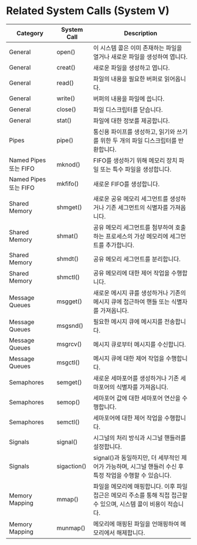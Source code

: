 # Related System Calls (System V)
| Category              | System Call | Description                                                                                         |
|-----------------------|-------------|-----------------------------------------------------------------------------------------------------|
| General                  | open()      | 이 시스템 콜은 이미 존재하는 파일을 열거나 새로운 파일을 생성하여 엽니다.                          |
| General                  | creat()     | 새로운 파일을 생성하고 엽니다.                                                                     |
| General                  | read()      | 파일의 내용을 필요한 버퍼로 읽어옵니다.                                                            |
| General                  | write()     | 버퍼의 내용을 파일에 씁니다.                                                                       |
| General                  | close()     | 파일 디스크립터를 닫습니다.                                                                        |
| General                  | stat()      | 파일에 대한 정보를 제공합니다.                                                                     |
| Pipes                | pipe()      | 통신용 파이프를 생성하고, 읽기와 쓰기를 위한 두 개의 파일 디스크립터를 반환합니다.             |
| Named Pipes 또는 FIFO | mknod()     | FIFO를 생성하기 위해 메모리 장치 파일 또는 특수 파일을 생성합니다.                                 |
| Named Pipes 또는 FIFO | mkfifo()    | 새로운 FIFO를 생성합니다.                                                                          |
| Shared Memory           | shmget()    | 새로운 공유 메모리 세그먼트를 생성하거나 기존 세그먼트의 식별자를 가져옵니다.                       |
| Shared Memory           | shmat()     | 공유 메모리 세그먼트를 첨부하여 호출하는 프로세스의 가상 메모리에 세그먼트를 추가합니다.          |
| Shared Memory           | shmdt()     | 공유 메모리 세그먼트를 분리합니다.                                                                 |
| Shared Memory           | shmctl()    | 공유 메모리에 대한 제어 작업을 수행합니다.                                                         |
| Message Queues            | msgget()    | 새로운 메시지 큐를 생성하거나 기존의 메시지 큐에 접근하여 핸들 또는 식별자를 가져옵니다.            |
| Message Queues            | msgsnd()    | 필요한 메시지 큐에 메시지를 전송합니다.                                                             |
| Message Queues            | msgrcv()    | 메시지 큐로부터 메시지를 수신합니다.                                                               |
| Message Queues            | msgctl()    | 메시지 큐에 대한 제어 작업을 수행합니다.                                                            |
| Semaphores              | semget()    | 새로운 세마포어를 생성하거나 기존 세마포어의 식별자를 가져옵니다.                                  |
| Semaphores              | semop()     | 세마포어 값에 대한 세마포어 연산을 수행합니다.                                                      |
| Semaphores              | semctl()    | 세마포어에 대한 제어 작업을 수행합니다.                                                             |
| Signals                | signal()    | 시그널의 처리 방식과 시그널 핸들러를 설정합니다.                                                   |
| Signals                | sigaction() | signal()과 동일하지만, 더 세부적인 제어가 가능하며, 시그널 핸들러 수신 후 특정 작업을 수행할 수 있습니다. |
| Memory Mapping           | mmap()      | 파일을 메모리에 매핑합니다. 이후 파일 접근은 메모리 주소를 통해 직접 접근할 수 있으며, 시스템 콜이 비용이 적습니다. |
| Memory Mapping           | munmap()    | 메모리에 매핑된 파일을 언매핑하여 메모리에서 해제합니다.                                            |
